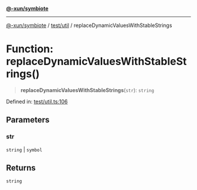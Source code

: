 [**@-xun/symbiote**](../../../README.md)

***

[@-xun/symbiote](../../../README.md) / [test/util](../README.md) / replaceDynamicValuesWithStableStrings

# Function: replaceDynamicValuesWithStableStrings()

> **replaceDynamicValuesWithStableStrings**(`str`): `string`

Defined in: [test/util.ts:106](https://github.com/Xunnamius/symbiote/blob/25135a1844b8500302680a71b90428852179ec2c/test/util.ts#L106)

## Parameters

### str

`string` | `symbol`

## Returns

`string`
